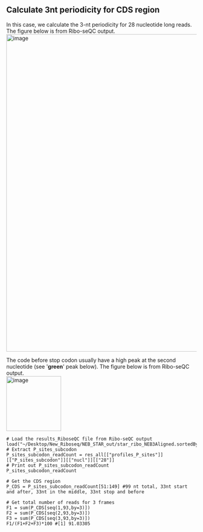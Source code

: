 ## Calculate 3nt periodicity for CDS region

In this case, we calculate the 3-nt periodicity for 28 nucleotide long reads. The figure below is from Ribo-seQC output.  
<img width="839" alt="image" src="https://user-images.githubusercontent.com/4383665/173270126-6e057416-c4c7-44ab-b7b7-c1498fd2756e.png">

The code before stop codon usually have a high peak at the second nucleotide (see '**green**' peak below). The figure below is from Ribo-seQC output.  
<img width="145" alt="image" src="https://user-images.githubusercontent.com/4383665/173270154-df8d6cee-e669-435f-a569-3fc003398865.png">

```
# Load the results_RiboseQC file from Ribo-seQC output
load("~/Desktop/New_Riboseq/NEB_STAR_out/star_ribo_NEB3Aligned.sortedByCoord.out.bam_results_RiboseQC")
# Extract P_sites_subcodon
P_sites_subcodon_readCount = res_all[["profiles_P_sites"]][["P_sites_subcodon"]][["nucl"]][["28"]]
# Print out P_sites_subcodon_readCount
P_sites_subcodon_readCount

# Get the CDS region
P_CDS = P_sites_subcodon_readCount[51:149] #99 nt total, 33nt start and after, 33nt in the middle, 33nt stop and before

# Get total number of reads for 3 frames
F1 = sum(P_CDS[seq(1,93,by=3)])
F2 = sum(P_CDS[seq(2,93,by=3)])
F3 = sum(P_CDS[seq(3,93,by=3)])
F1/(F1+F2+F3)*100 #[1] 91.03305
```
